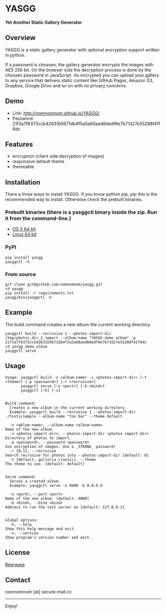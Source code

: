 YASGG
=====

**Yet Another Static Gallery Generator**

## Overview

YASGG is a static gallery generator with optional encryption support written in python.

If a passowrd is chossen, the gallery generator encrypts the images with AES 256 bit.
On the browser side the decryption process is done by the chossen password in JavaScript.
As encrypted you can upload your gallery to any service that delivers static content like GitHub Pages, Amazon S3,
Dropbox, Google Drive and so on with no privacy concerns.

## Demo

* Link: http://nomnomnom.github.io/YASGG/
* Password: 21f3a7f6373ccb42631b5671db4f5a5a60aed6dedf8e7b71d27e55288f41f6dc

## Features

* encryption (client side decryption of images)
* responsive default theme
* themeable

## Installation

There a three ways to install YASGG.
If you know python pip, pip this is the recommended way to install. Otherwise check the prebuilt binaries.

### Prebuilt binaries (there is a yasggctl binary inside the zip. Run it from the command-line.)

* [OS X 64 bit](https://raw.github.com/nomnomnom/yasgg/master/releases/v0.1.0/osx_64/yasggctl.zip)
* [Linux 64 bit](https://raw.github.com/nomnomnom/yasgg/master/releases/v0.1.0/linux_64/yasggctl.zip)

### PyPI

    pip install yasgg
    yasggctl -h

### From source

    git clone git@github.com:nomnomnom/yasgg.git
    cd yasgg
    pip install -r requirements.txt
    yasgg/bin/yasggctl -h

## Example

The build command creates a new album the current working directory.

    yasggctl build --recrusive 1 --photos-import-dir /tmp/photos_dir_2_import --album-name "YASGG demo album" -p 21f3a7f6373ccb42631b5671db4f5a5a60aed6dedf8e7b71d27e55288f41f6dc
    cd yasgg_demo_album
    yasggctl serve

## Usage

    Usage: yasggctl build -n <album-name> -i <photos-import-dir> [-t <theme>] [-p <password>] [-r <recrusive>]
           yasggctl serve [-o <port>] [-b <bind>]
           yasggctl [-h] [-v]


    Build command:
      Creates a new album in the current working directory.
      Example: yasggctl build --recrusive 1 --photos-import-dir ./tests/sample --album-name "foo bar" --theme default

      -n <ablum-name>, --album-name <album-name>                        Name of the new album.
      -i <photos-import-dir>, --photos-import-dir <photos-import-dir>   Directory of photos to import.
      -p <password>, --password <password>                              Use encryption of images. Use a _STRONG_ password!
      -r {0,1}, --recrusive                                             Search recrusive for photos into --photos-import-dir [default: 0]
      -t {default, galleria_classic}, --theme                           The theme to use. [default: default]


    Serve command:
      Serves a created album.
      Example: yasggctl serve -o 9000 -b 0.0.0.0

      -o <port>, --port <port>                                          Name of the new album. [default: 9000]
      -b <bind>, --bind <bind>                                          Address to run the test server on [default: 127.0.0.1]


    Global options:
      -h, --help                                                        Show this help message and exit.
      -v, --version                                                     Show program's version number and exit.

## License
[Beerware](https://raw.github.com/nomnomnom/yasgg/master/LICENSE)

## Contact
nomnomnom [at] secure-mail.cc

---
Enjoy!